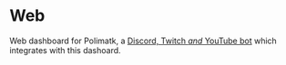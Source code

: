 # Web
Web dashboard for Polimatk, a [Discord, Twitch *and* YouTube bot](/Polimatk/Bot) which integrates with this dashoard.

